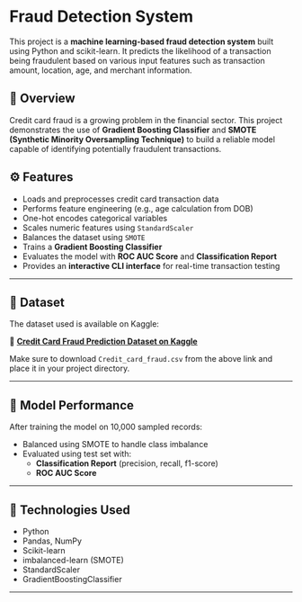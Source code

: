 # Fraud Detection System

This project is a **machine learning-based fraud detection system** built using Python and scikit-learn. It predicts the likelihood of a transaction being fraudulent based on various input features such as transaction amount, location, age, and merchant information.

## 📌 Overview

Credit card fraud is a growing problem in the financial sector. This project demonstrates the use of **Gradient Boosting Classifier** and **SMOTE (Synthetic Minority Oversampling Technique)** to build a reliable model capable of identifying potentially fraudulent transactions.

## ⚙️ Features

- Loads and preprocesses credit card transaction data
- Performs feature engineering (e.g., age calculation from DOB)
- One-hot encodes categorical variables
- Scales numeric features using `StandardScaler`
- Balances the dataset using `SMOTE`
- Trains a **Gradient Boosting Classifier**
- Evaluates the model with **ROC AUC Score** and **Classification Report**
- Provides an **interactive CLI interface** for real-time transaction testing

---

## 📂 Dataset

The dataset used is available on Kaggle:

🔗 **[Credit Card Fraud Prediction Dataset on Kaggle](https://www.kaggle.com/datasets/kelvinkelue/credit-card-fraud-prediction)**

Make sure to download `Credit_card_fraud.csv` from the above link and place it in your project directory.

---

## 🧪 Model Performance

After training the model on 10,000 sampled records:
- Balanced using SMOTE to handle class imbalance
- Evaluated using test set with:
  - **Classification Report** (precision, recall, f1-score)
  - **ROC AUC Score**

---

## 🧰 Technologies Used

- Python
- Pandas, NumPy
- Scikit-learn
- imbalanced-learn (SMOTE)
- StandardScaler
- GradientBoostingClassifier

---
